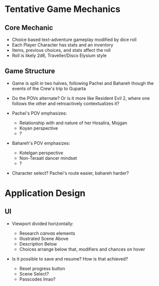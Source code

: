 # Tentative Game Mechanics

## Core Mechanic

- Choice based text-adventure gameplay modified by dice roll
- Each Player Character has stats and an inventory
- Items, previous choices, and stats affect the roll
- Roll is likely 2d6, Traveller/Disco Elysium style


## Game Structure

- Game is split in two halves, following Pachei and Bahareh though the events of the Crew's trip to Guparta
- Do the POVs alternate? Or is it more like Resident Evil 2, where one follows the other and retroactively contextualizes it?

- Pachei's POV emphasizes: 
    - Relationship with and nature of her Hosalira, Mojgan
    - Koyan perspective
    - ?
- Bahareh's POV emphasizes:
    - Kotelgan perspective
    - Non-Teraati dancer mindset
    - ?

- Character select? Pachei's route easier, bahareh harder?

# Application Design

## UI

- Viewport divided horizontally:
    - Research *canvas* elements
    - Illustrated Scene Above
    - Description Below
    - Choices arrange below that, modifiers and chances on hover

- Is it possible to save and resume? How is that achieved?
    - Reset progress button
    - Scene Select?
    - Passcodes lmao?

